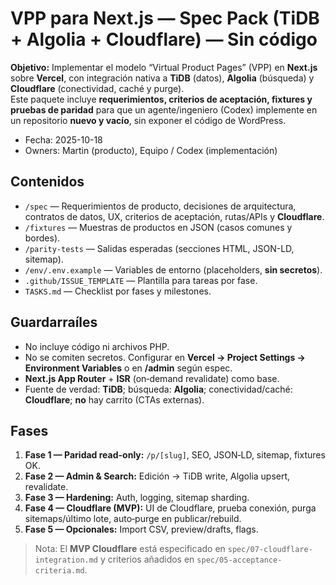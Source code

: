 # VPP para Next.js — Spec Pack (TiDB + Algolia + Cloudflare) — **Sin código**

**Objetivo:** Implementar el modelo “Virtual Product Pages” (VPP) en **Next.js** sobre **Vercel**, con integración nativa a **TiDB** (datos), **Algolia** (búsqueda) y **Cloudflare** (conectividad, caché y purge).  
Este paquete incluye **requerimientos, criterios de aceptación, fixtures y pruebas de paridad** para que un agente/ingeniero (Codex) implemente en un repositorio **nuevo y vacío**, sin exponer el código de WordPress.

- Fecha: 2025-10-18
- Owners: Martin (producto), Equipo / Codex (implementación)

## Contenidos
- `/spec` — Requerimientos de producto, decisiones de arquitectura, contratos de datos, UX, criterios de aceptación, rutas/APIs y **Cloudflare**.
- `/fixtures` — Muestras de productos en JSON (casos comunes y bordes).
- `/parity-tests` — Salidas esperadas (secciones HTML, JSON-LD, sitemap).
- `/env/.env.example` — Variables de entorno (placeholders, **sin secretos**).
- `.github/ISSUE_TEMPLATE` — Plantilla para tareas por fase.
- `TASKS.md` — Checklist por fases y milestones.

## Guardarraíles
- No incluye código ni archivos PHP.
- No se comiten secretos. Configurar en **Vercel → Project Settings → Environment Variables** o en **/admin** según espec.
- **Next.js App Router** + **ISR** (on‑demand revalidate) como base.
- Fuente de verdad: **TiDB**; búsqueda: **Algolia**; conectividad/caché: **Cloudflare**; **no** hay carrito (CTAs externas).

## Fases
1. **Fase 1 — Paridad read-only:** `/p/[slug]`, SEO, JSON‑LD, sitemap, fixtures OK.
2. **Fase 2 — Admin & Search:** Edición → TiDB write, Algolia upsert, revalidate.
3. **Fase 3 — Hardening:** Auth, logging, sitemap sharding.
4. **Fase 4 — Cloudflare (MVP):** UI de Cloudflare, prueba conexión, purga sitemaps/último lote, auto‑purge en publicar/rebuild.
5. **Fase 5 — Opcionales:** Import CSV, preview/drafts, flags.

> Nota: El **MVP Cloudflare** está especificado en `spec/07-cloudflare-integration.md` y criterios añadidos en `spec/05-acceptance-criteria.md`.
